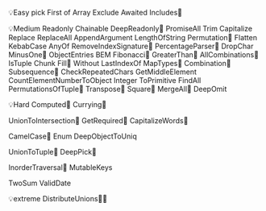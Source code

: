 

💡Easy
pick 
First of Array
Exclude 
Awaited
Includes🚩


💡Medium
Readonly
Chainable
DeepReadonly🚩
PromiseAll
Trim
Capitalize
Replace
ReplaceAll
AppendArgument
LengthOfString
Permutation🚩
Flatten
KebabCase
AnyOf
RemoveIndexSignature🚩
PercentageParser🚩
DropChar
MinusOne🚩
ObjectEntries
BEM
Fibonacci🚩
GreaterThan🚩
AllCombinations🚩
IsTuple
Chunk
Fill🚩
Without
LastIndexOf
MapTypes🚩
Combination🚩
Subsequence🚩
CheckRepeatedChars
GetMiddleElement
CountElementNumberToObject
Integer
ToPrimitive
FindAll
PermutationsOfTuple🚩
Transpose🚩
Square🚩
MergeAll🚩
DeepOmit


💡Hard 
Computed🚩
Currying🚩

UnionToIntersection🚩
GetRequired🚩
CapitalizeWords🚩

CamelCase🚩
Enum
DeepObjectToUniq

UnionToTuple🚩
DeepPick🚩

InorderTraversal🚩
MutableKeys

TwoSum
ValidDate

💡extreme
DistributeUnions🚩🚩